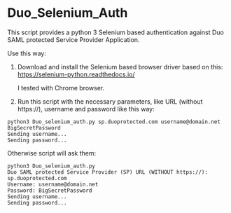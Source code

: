 # Duo_Selenium_Auth

This script provides a python 3 Selenium based authentication against Duo SAML protected Service Provider Application.

Use this way:

1. Download and install the Selenium based browser driver based on this:
   https://selenium-python.readthedocs.io/  
   
   I tested with Chrome browser. 

2. Run this script with the necessary parameters, like URL (without https://), username and password like this way:
```
python3 Duo_selenium_auth.py sp.duoprotected.com username@domain.net BigSecretPassword  
Sending username...  
Sending password...    
```
Otherwise script will ask them:  
```
python3 Duo_selenium_auth.py   
Duo SAML protected Service Provider (SP) URL (WITHOUT https://): sp.duoprotected.com  
Username: username@domain.net  
Password: BigSecretPassword  
Sending username...  
Sending password...   
```
